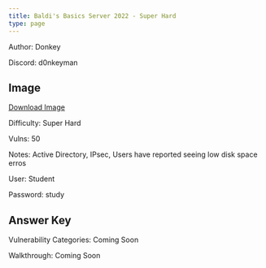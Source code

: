 ```yaml
---
title: Baldi's Basics Server 2022 - Super Hard
type: page
---
```


Author: Donkey

Discord: d0nkeyman

## Image

[Download Image](https://drive.google.com/file/d/1CvZfnxI0kKJjOO_xFqf2UTLGX0R1VXAA)

Difficulty: Super Hard

Vulns: 50

Notes: Active Directory, IPsec, Users have reported seeing low disk space erros

User: Student

Password: study

## Answer Key

Vulnerability Categories: Coming Soon

Walkthrough: Coming Soon
